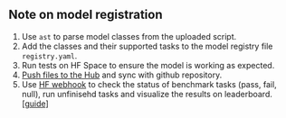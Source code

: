 

## Note on model registration

1. Use `ast` to parse model classes from the uploaded script.
2. Add the classes and their supported tasks to the model registry file `registry.yaml`.
3. Run tests on HF Space to ensure the model is working as expected.
4. [Push files to the Hub](https://huggingface.co/docs/huggingface_hub/guides/upload) and sync with github repository.
5. Use [HF webhook](https://huggingface.co/docs/hub/en/webhooks) to check the status of benchmark tasks (pass, fail, null), run unfinisehd tasks and visualize the results on leaderboard. [[guide]](https://huggingface.co/docs/hub/en/webhooks-guide-metadata-review)